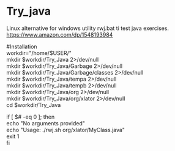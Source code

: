 # Try_java
Linux alternative for windows utility rwj.bat ti test java exercises. https://www.amazon.com/dp/1548193984


#Installation  
workdir="/home/$USER/"  
mkdir $workdir/Try_Java                     2>/dev/null  
mkdir $workdir/Try_Java/Garbage             2>/dev/null  
mkdir $workdir/Try_Java/Garbage/classes     2>/dev/null  
mkdir $workdir/Try_Java/tempa               2>/dev/null  
mkdir $workdir/Try_Java/tempb               2>/dev/null  
mkdir $workdir/Try_Java/org                 2>/dev/null  
mkdir $workdir/Try_Java/org/xlator          2>/dev/null  
cd    $workdir/Try_Java  


if [ $# -eq 0 ]; then  
	echo "No arguments provided"  
	echo "Usage: ./rwj.sh org/xlator/MyClass.java"  
    exit 1  
fi  
